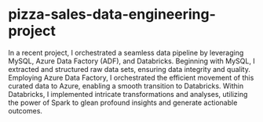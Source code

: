 # pizza-sales-data-engineering-project



In a recent project, I orchestrated a seamless data pipeline by leveraging MySQL, Azure Data Factory (ADF), and Databricks. Beginning with MySQL, I extracted and structured raw data sets, ensuring data integrity and quality. Employing Azure Data Factory, I orchestrated the efficient movement of this curated data to Azure, enabling a smooth transition to Databricks. Within Databricks, I implemented intricate transformations and analyses, utilizing the power of Spark to glean profound insights and generate actionable outcomes.

